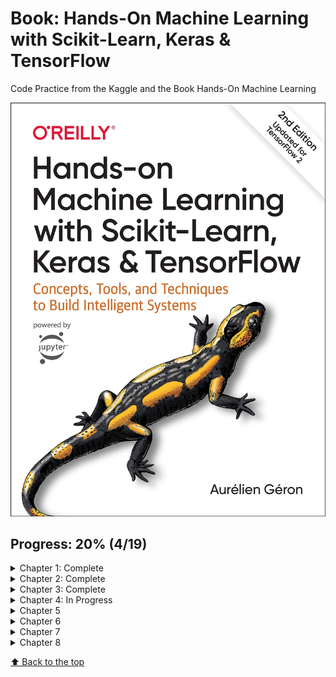 # Book: Hands-On Machine Learning with Scikit-Learn, Keras & TensorFlow

Code Practice from the Kaggle and the Book Hands-On Machine Learning


<img src="./utils/book-cover.jpg" alt="Book Cover">

## Progress: 20% (4/19)

<details>
<summary>Chapter 1: Complete</summary>

- [x] Examples 
- [x] Exercices

</details>

<details>
<summary>Chapter 2: Complete</summary>

- [x] Examples 
- [x] Exercices

</details>

<details>
<summary>Chapter 3: Complete</summary>

- [x] Examples 
- [x] Exercices

</details>

<details>
<summary>Chapter 4: In Progress</summary>

- [x] Examples 
- [ ] Exercices


</details>

<details>
<summary>Chapter 5</summary>

- [ ] Examples 
- [ ] Exercices

</details>

<details>
<summary>Chapter 6</summary>

- [ ] Examples 
- [ ] Exercices

</details>

<details>
<summary>Chapter 7</summary>

- [ ] Examples 
- [ ] Exercices

</details>

<details>
<summary>Chapter 8</summary>

- [ ] Examples 
- [ ] Exercices

</details>

[⬆ Back to the top](#SaveIt:-Personal-Video-Logger)<br>

